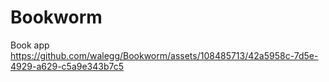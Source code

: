 # Bookworm
Book app
https://github.com/walegg/Bookworm/assets/108485713/42a5958c-7d5e-4929-a629-c5a9e343b7c5

